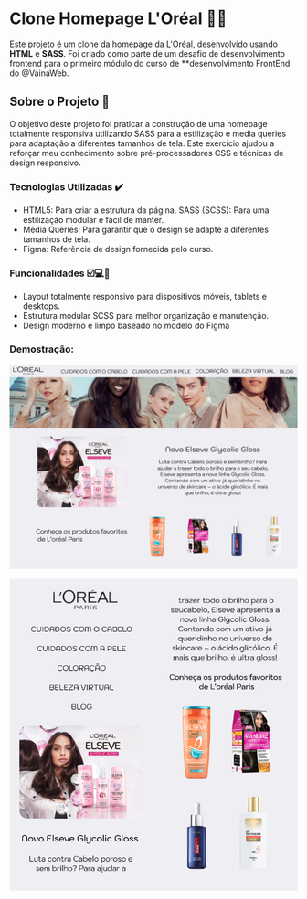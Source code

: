 # Clone Homepage L'Oréal 🦋🦋
Este projeto é um clone da homepage da L'Oréal, desenvolvido usando **HTML** e **SASS**. Foi criado como parte de um desafio de desenvolvimento frontend para o primeiro módulo do curso de **desenvolvimento FrontEnd do @VainaWeb.

## Sobre o Projeto 🚀
O objetivo deste projeto foi praticar a construção de uma homepage totalmente responsiva utilizando SASS para a estilização e media queries para adaptação a diferentes tamanhos de tela. Este exercício ajudou a reforçar meu conhecimento sobre pré-processadores CSS e técnicas de design responsivo.

### Tecnologias Utilizadas ✔️
- HTML5: Para criar a estrutura da página.
SASS (SCSS): Para uma estilização modular e fácil de manter.
- Media Queries: Para garantir que o design se adapte a diferentes tamanhos de tela.
- Figma: Referência de design fornecida pelo curso.

### Funcionalidades ☑️💻📱
- Layout totalmente responsivo para dispositivos móveis, tablets e desktops.
- Estrutura modular SCSS para melhor organização e manutenção.
- Design moderno e limpo baseado no modelo do Figma

### Demostração:

![Versão desktop](./images/loreal_Desktop.png)

![Versão desktop](./images/mobile_loreal.png)



